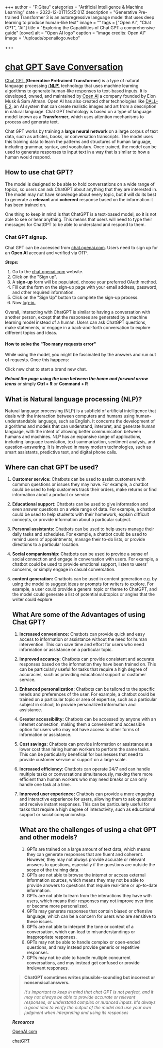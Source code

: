 +++
author = "P.Gitau"
categories = "Artificial Intelligence & Machine Learning"
date = 2022-12-01T15:25:01Z
description = "Generative Pre-trained Transformer 3 is an autoregressive language model that uses deep learning to produce human-like text"
image = ""
tags = ["Open AI", "Chat GPT", "Ai"]
title = "Exploring the Capabilities of Chat GPT a comprehensive guide"
[cover]
alt = "Open AI logo"
caption = "image credits: Open AI"
image = "/uploads/openailogo.webp"

+++
# [chat GPT Save Conversation](https://chat.openai.com/chat)

[Chat GPT ](https://chat.openai.com/chat)(**Generative Pretrained Transformer**) is a type of natural language processing [(**NLP**)](https://blog.bunnieabc.com/posts/what-is-chat-gpt-and-why-you-need-it/#what-is-natural-language-processing-nlp) technology that uses machine learning algorithms to generate human-like responses to text-based inputs. It is developed, owned, and maintained by [Open AI](https://en.wikipedia.org/wiki/OpenAI) a company founded by Elon Musk & Sam Altman. Open AI has also created other technologies like [DALL-E 2](https://blog.bunnieabc.com/posts/what-are-the-best-ai-image-generator-tools/#dall-e-2httpsopenaicomdall-e-2), an AI system that can create realistic images and art from a description in natural language. Chat GPT technology is based on a type of language model known as a **Transformer**, which uses attention mechanisms to process and generate text.

Chat GPT works by training a **large neural network** on a large corpus of text data, such as articles, books, or conversation transcripts. The model uses this training data to learn the patterns and structures of human language, including grammar, syntax, and vocabulary. Once trained, the model can be used to generate responses to input text in a way that is similar to how a human would respond.

## How to use chat GPT?

The model is designed to be able to hold conversations on a wide range of topics, so users can ask ChatGPT about anything that they are interested in. The model may not have knowledge about every topic, but it will do its best to generate a **relevant** and **coherent** response based on the information it has been trained on.

One thing to keep in mind is that ChatGPT is a text-based model, so it is not able to see or hear anything. This means that users will need to type their messages for ChatGPT to be able to understand and respond to them.

### Chat GPT signup.

Chat GPT can be accessed from [chat.openai.com](chat.openai.com). Users need to sign up for an **Open AI** account and verified via OTP.

**_Steps:_**

1. Go to the [chat.openai.com]() website.
2. Click on the "Sign up".
3. A **sign-up** form will be populated, choose your preferred OAuth method.
4. Fill out the form on the sign-up page with your email address, password, and other required information.
5. Click on the "Sign Up" button to complete the sign-up process.
6. Now [log-in.](https://chat.openai.com/auth/login)

Overall, interacting with ChatGPT is similar to having a conversation with another person, except that the responses are generated by a machine learning model instead of a human. Users can ask ChatGPT questions, make statements, or engage in a back-and-forth conversation to explore different topics and ideas.

#### How to solve the "Too many requests error"

While using the model, you might be fascinated by the answers and run out of requests. Once this happens:

Click new chat to start a brand new chat.

**_Reload the page using the icon between the home and forward arrow icons_** or simply **Ctrl + R** or **Command + R**

## What is Natural language processing (NLP)?

Natural language processing (NLP) is a subfield of artificial intelligence that deals with the interaction between computers and humans using human-understandable language, such as English. It concerns the development of algorithms and models that can understand, interpret, and generate human language, with the intent of allowing better communication between humans and machines. NLP has an expansive range of applications, including language translation, text summarization, sentiment analysis, and question-answering. It is involved in many modern technologies, such as smart assistants, predictive text, and digital phone calls.

## Where can chat GPT be used?

1. **Customer service:** Chatbots can be used to assist customers with common questions or issues they may have. For example, a chatbot could be used to help customers track their orders, make returns or find information about a product or service.
2. **Educational support**: Chatbots can be used to give information and even answer questions on a wide range of data. For example, a chatbot could be used to help students with their homework, explain difficult concepts, or provide information about a particular subject.
3. **Personal assistants:** Chatbots can be used to help users manage their daily tasks and schedules. For example, a chatbot could be used to remind users of appointments, manage their to-do lists, or provide directions to a particular location.
4. **Social companionship:** Chatbots can be used to provide a sense of social connection and engage in conversation with users. For example, a chatbot could be used to provide emotional support, listen to users’ concerns, or simply engage in casual conversation.
5. **content generation:** Chatbots can be used in content generation e.g. by using the model to suggest ideas or prompts for writers to explore. For example, a user could provide a general topic or theme to ChatGPT, and the model could generate a list of potential subtopics or angles that the writer could explore

   ## What Are some of the Advantages of using Chat GPT?
   1. **Increased convenience:** Chatbots can provide quick and easy access to information or assistance without the need for human intervention. This can save time and effort for users who need information or assistance on a particular topic.
   2. **Improved accuracy:** Chatbots can provide consistent and accurate responses based on the information they have been trained on. This can be particularly useful for tasks that require a high degree of accuracies, such as providing educational support or customer service.
   3. **Enhanced personalization:** Chatbots can be tailored to the specific needs and preferences of the user. For example, a chatbot could be trained on a particular topic or area of expertise, such as a particular subject in school, to provide personalized information and assistance.
   4. **Greater accessibility:** Chatbots can be accessed by anyone with an internet connection, making them a convenient and accessible option for users who may not have access to other forms of information or assistance.
   5. **Cost savings:** Chatbots can provide information or assistance at a lower cost than hiring human workers to perform the same tasks. This can be particularly beneficial for businesses that need to provide customer service or support on a large scale.
   6. **Increased efficiency:** Chatbots can operate 24/7 and can handle multiple tasks or conversations simultaneously, making them more efficient than human workers who may need breaks or can only handle one task at a time.
   7. **Improved user experience:** Chatbots can provide a more engaging and interactive experience for users, allowing them to ask questions and receive instant responses. This can be particularly useful for tasks that require a high degree of interactivity, such as educational support or social companionship.

      ## What are the challenges of using a chat GPT and other models?
      1. GPTs are trained on a large amount of text data, which means they can generate responses that are fluent and coherent. However, they may not always provide accurate or relevant answers to questions, especially if the questions are outside the scope of the training data.
      2. GPTs are not able to browse the internet or access external information sources, which means they may not be able to provide answers to questions that require real-time or up-to-date information.
      3. GPTs are not able to learn from the interactions they have with users, which means their responses may not improve over time or become more personalized.
      4. GPTs may generate responses that contain biased or offensive language, which can be a concern for users who are sensitive to these issues.
      5. GPTs are not able to interpret the tone or context of a conversation, which can lead to misunderstandings or inappropriate responses.
      6. GPTs may not be able to handle complex or open-ended questions, and may instead provide generic or repetitive responses.
      7. GPTs may not be able to handle multiple concurrent conversations, and may instead get confused or provide irrelevant responses.

   > **ChatGPT sometimes writes plausible-sounding but incorrect or nonsensical answers.**
   >
   > _It's important to keep in mind that chat GPT is not perfect, and it may not always be able to provide accurate or relevant responses, or understand complex or nuanced inputs. It's always a good idea to verify the output of the model and use your own judgment when interpreting and using its responses_

   **_Resources_**

   [OpenAI.com]()

   [chatGPT](chat.openai.com)